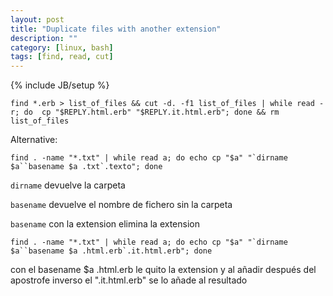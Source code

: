 ```yaml
---
layout: post
title: "Duplicate files with another extension"
description: ""
category: [linux, bash]
tags: [find, read, cut]
---
```

{% include JB/setup %}


    find *.erb > list_of_files && cut -d. -f1 list_of_files | while read -r; do  cp "$REPLY.html.erb" "$REPLY.it.html.erb"; done && rm list_of_files


Alternative:


    find . -name "*.txt" | while read a; do echo cp "$a" "`dirname $a``basename $a .txt`.texto"; done                         

`dirname` devuelve la carpeta                         

`basename` devuelve el nombre de fichero sin la carpeta

`basename` con la extension elimina la extension                         

    find . -name "*.txt" | while read a; do echo cp "$a" "`dirname $a``basename $a .html.erb`.it.html.erb"; done                        

con el basename $a .html.erb le quito la extension y al añadir después del apostrofe inverso el ".it.html.erb" se lo añade al resultado

